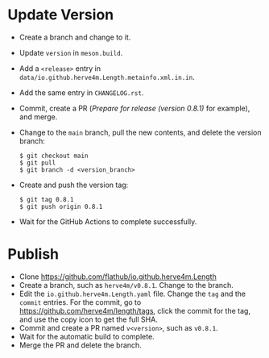 # Update Version

- Create a branch and change to it.
- Update `version` in `meson.build`.
- Add a `<release>` entry in `data/io.github.herve4m.Length.metainfo.xml.in.in`.
- Add the same entry in `CHANGELOG.rst`.
- Commit, create a PR (_Prepare for release (version 0.8.1)_ for example), and merge.
- Change to the `main` branch, pull the new contents, and delete the version branch:

  ```
  $ git checkout main
  $ git pull
  $ git branch -d <version_branch>
  ```

- Create and push the version tag:

  ```
  $ git tag 0.8.1
  $ git push origin 0.8.1
  ```

- Wait for the GitHub Actions to complete successfully.


# Publish

- Clone https://github.com/flathub/io.github.herve4m.Length
- Create a branch, such as `herve4m/v0.8.1`.
  Change to the branch.
- Edit the `io.github.herve4m.Length.yaml` file.
  Change the `tag` and the `commit` entries.
  For the commit, go to https://github.com/herve4m/length/tags, click the commit for the tag, and use the copy icon to get the full SHA.
- Commit and create a PR named `v<version>`, such as `v0.8.1`.
- Wait for the automatic build to complete.
- Merge the PR and delete the branch.
